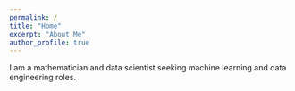 ```yaml
---
permalink: /
title: "Home"
excerpt: "About Me"
author_profile: true
---
```


I am a mathematician and data scientist seeking machine learning and data engineering roles.
